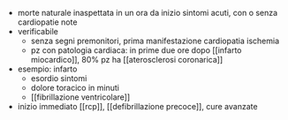 - morte naturale inaspettata in un ora da inizio sintomi acuti, con o senza cardiopatie note
- verificabile
	- senza segni premonitori, prima manifestazione cardiopatia ischemia
	- pz con patologia cardiaca: in prime due ore dopo [[infarto miocardico]], 80% pz ha [[aterosclerosi coronarica]]
- esempio: infarto
	- esordio sintomi
	- dolore toracico in minuti
	- [[fibrillazione ventricolare]]
- inizio immediato [[rcp]], [[defibrillazione precoce]], cure avanzate